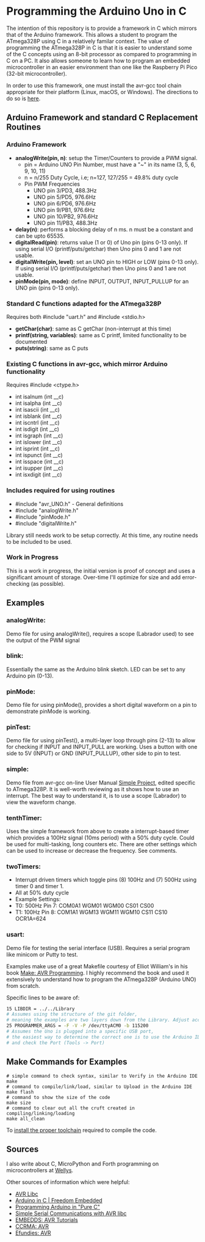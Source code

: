 # Programming the Arduino Uno in C
The intention of this repository is to provide a framework in C which mirrors that of the Arduino framework. This allows a student to program the ATmega328P using C in a relatively familar context. The value of programming the ATmega328P in C is that it is easier to understand some of the C concepts using an 8-bit processor as compared to programming in C on a PC. It also allows someone to learn how to program an embedded microcontroller in an easier environment than one like the Raspberry Pi Pico (32-bit microcontroller).

In order to use this framework, one must install the avr-gcc tool chain appropriate for their platform (Linux, macOS, or Windows). The directions to do so is [here](https://wellys.com/posts/avr_c_setup/).
## Arduino Framework  and standard C Replacement Routines
### Arduino Framework
* **analogWrite(pin, n)**: setup the Timer/Counters to provide a PWM signal.
	* pin = Arduino UNO Pin Number, must have a "\~" in its name (3, 5, 6, 9, 10, 11)
	* n = n/255 Duty Cycle, i.e; n=127, 127/255 = 49.8% duty cycle
	* Pin PWM Frequencies
		* UNO pin 3/PD3, 488.3Hz
		* UNO pin 5/PD5, 976.6Hz
		* UNO pin 6/PD6, 976.6Hz
		* UNO pin 9/PB1, 976.6Hz
		* UNO pin 10/PB2, 976.6Hz
		* UNO pin 11/PB3, 488.3Hz
* **delay(n)**: performs a blocking delay of n ms. n must be a constant and can be upto 65535.
* **digitalRead(pin)**: returns value (1 or 0) of Uno pin (pins 0-13 only). If using serial I/O (printf/puts/getchar) then Uno pins 0 and 1 are not usable.
* **digitalWrite(pin, level)**: set an UNO pin to HIGH or LOW (pins 0-13 only).  If using serial I/O (printf/puts/getchar) then Uno pins 0 and 1 are not usable.
* **pinMode(pin, mode)**: define INPUT, OUTPUT, INPUT_PULLUP for an UNO pin (pins 0-13 only).
### Standard C functions adapted for the ATmega328P
Requires both #include "uart.h" and #include <stdio.h>
* **getChar(char)**: same as C getChar (non-interrupt at this time)
* **printf(string, variables)**: same as C printf, limited functionality to be documented
* **puts(string)**: same as C puts

### Existing C functions in avr-gcc, which mirror Arduino functionality
Requires #include <ctype.h>
* int 	isalnum (int \__c)
* int 	isalpha (int \__c)
* int 	isascii (int \__c)
* int 	isblank (int \__c) 
* int 	iscntrl (int \__c)
* int 	isdigit (int \__c)
* int 	isgraph (int \__c)
* int 	islower (int \__c)
* int 	isprint (int \__c)
* int 	ispunct (int \__c)
* int 	isspace (int \__c)
* int 	isupper (int \__c)
* int 	isxdigit (int \__c)

### Includes required for using routines
* #include "avr_UNO.h" - General definitions
* #include "analogWrite.h" 
* #include "pinMode.h"
* #include "digitalWrite.h"

Library still needs work to be setup correctly. At this time, any routine needs to be included to be used.

### Work in Progress
This is a work in progress, the initial version is proof of concept and uses a significant amount of storage. Over-time I'll optimize for size and add error-checking (as possible).

## Examples 
### analogWrite: 
Demo file for using analogWrite(), requires a scope (Labrador used) to see the output of the PWM signal

### blink: 
Essentially the same as the Arduino blink sketch. LED can be set to any Arduino pin (0-13).

### pinMode:
Demo file for using pinMode(), provides a short digital waveform on a pin to demonstrate pinMode is working.

### pinTest:
Demo file for using pinTest(), a multi-layer loop through pins (2-13) to allow for checking if INPUT and INPUT_PULL are working. Uses a button with one side to 5V (INPUT) or GND (INPUT_PULLUP), other side to pin to test.

### simple:
Demo file from avr-gcc on-line User Manual [Simple Project](https://www.nongnu.org/avr-libc/user-manual/group__demo__project.html), edited specific to ATmega328P. It is well-worth reviewing as it shows how to use an interrupt. The best way to understand it, is to use a scope (Labrador) to view the waveform change.

### tenthTimer:
Uses the simple framework from above to create a interrupt-based timer which provides a 100Hz signal (10ms period) with a 50% duty cycle. Could be used for multi-tasking, long counters etc. There are other settings which can be used to increase or decrease the frequency. See comments.

### twoTimers:
* Interrupt driven timers which toggle pins (8) 100Hz and (7) 500Hz using timer 0 and timer 1.
* All at 50% duty cycle
* Example Settings:
* T0: 500Hz Pin 7: COM0A1 WGM01 WGM00 CS01 CS00
* T1: 100Hz Pin 8: COM1A1 WGM13 WGM11 WGM10 CS11 CS10 OCR1A=624

### usart:
Demo file for testing the serial interface (USB). Requires a serial program like minicom or Putty to test.

Examples make use of a great Makefile courtesy of Elliot William's in his book [Make: AVR Programming](https://www.oreilly.com/library/view/make-avr-programming/9781449356484/). I highly recommend the book and used it extensively to understand how to program the ATmega328P (Arduino UNO) from scratch.

Specific lines to be aware of:
```bash
15 LIBDIR = ../../Library
# Assumes using the structure of the git folder, 
# meaning the examples are two layers down from the Library. Adjust accordingly.
25 PROGRAMMER_ARGS = -F -V -P /dev/ttyACM0 -b 115200	
# Assumes the Uno is plugged into a specific USB port, 
# the easiest way to determine the correct one is to use the Arduino IDE 
# and check the Port (Tools -> Port)
```
## Make Commands for Examples
```
# simple command to check syntax, similar to Verify in the Arduino IDE
make
# command to compile/link/load, similar to Upload in the Arduino IDE
make flash
# command to show the size of the code
make size
# command to clear out all the cruft created in compiling/linking/loading
make all_clean
```

To [install the proper toolchain](https://wellys.com/posts/avr_c_setup/) required to compile the code.

## Sources
I also write about C, MicroPython and Forth programming on microcontrollers at [Wellys](https://wellys.com).

Other sources of information which were helpful:
* [AVR Libc](https://www.nongnu.org/avr-libc/)
* [Arduino in C | Freedom Embedded](https://balau82.wordpress.com/arduino-in-c/)
* [Programming Arduino in "Pure C"](http://audiodiwhy.blogspot.com/2019/01/programming-arduino-in-pure-c-now-were.html)
* [Simple Serial Communications with AVR libc](https://appelsiini.net/2011/simple-usart-with-avr-libc/)
* [EMBEDDS: AVR Tutorials](https://embedds.com/avr-tutorials/)
* [CCRMA: AVR](https://ccrma.stanford.edu/wiki/AVR#AVR_Microcontrollers)
* [Efundies: AVR](https://efundies.com/category/avr/)
